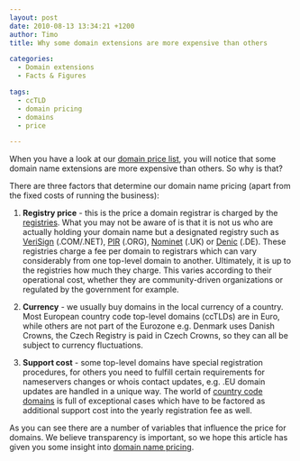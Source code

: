 ```yaml
---
layout: post
date: 2010-08-13 13:34:21 +1200
author: Timo
title: Why some domain extensions are more expensive than others

categories:
  - Domain extensions
  - Facts & Figures

tags:
  - ccTLD
  - domain pricing
  - domains
  - price

---
```


When you have a look at our [domain price list](https://iwantmyname.com/domains/domain-name-registration-list-of-extensions), you will notice that some domain name extensions are more expensive than others. So why is that?

There are three factors that determine our domain name pricing (apart from the fixed costs of running the business):

1.  **Registry price** - this is the price a domain registrar is charged by the [registries](http://en.wikipedia.org/wiki/Domain_name_registry). What you may not be aware of is that it is not us who are actually holding your domain name but a designated registry such as [VeriSign](http://verisign.com) (.COM/.NET), [PIR](http://pir.org) (.ORG), [Nominet](http://nominet.org.uk) (.UK) or [Denic](http://denic.de) (.DE). These registries charge a fee per domain to registrars which can vary considerably from one top-level domain to another. Ultimately, it is up to the registries how much they charge. This varies according to their operational cost, whether they are community-driven organizations or regulated by the government for example.

2.  **Currency** - we usually buy domains in the local currency of a country. Most European country code top-level domains (ccTLDs) are in Euro, while others are not part of the Eurozone e.g. Denmark uses Danish Crowns, the Czech Registry is paid in Czech Crowns, so they can all be subject to currency fluctuations.

3.  **Support cost** - some top-level domains have special registration procedures, for others you need to fulfill certain requirements for nameservers changes or whois contact updates, e.g. .EU domain updates are handled in a unique way. The world of [country code domains](https://iwantmyname.com/domains/domain-name-registration-list-of-extensions) is full of exceptional cases which have to be factored as additional support cost into the yearly registration fee as well.

As you can see there are a number of variables that influence the price for domains. We believe transparency is important, so we hope this article has given you some insight into [domain name pricing](https://iwantmyname.com/domains/domain-name-registration-list-of-extensions).
